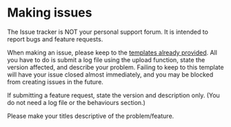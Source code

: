 # Making issues
The Issue tracker is NOT your personal support forum. It is intended to report
bugs and feature requests.

When making an issue, please keep to the [templates already provided](./ISSUE_TEMPLATE/). All
you have to do is submit a log file using the upload function, state the
version affected, and describe your problem. Failing to keep to this template
will have your issue closed almost immediately, and you may be blocked from creating issues in the future.

If submitting a feature request, state the version and description only.
(You do not need a log file or the behaviours section.)

Please make your titles descriptive of the problem/feature.
